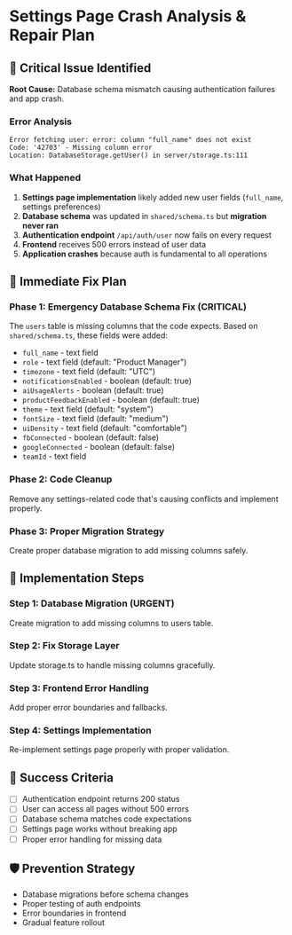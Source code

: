 
# Settings Page Crash Analysis & Repair Plan

## 🚨 Critical Issue Identified

**Root Cause:** Database schema mismatch causing authentication failures and app crash.

### Error Analysis
```
Error fetching user: error: column "full_name" does not exist
Code: '42703' - Missing column error
Location: DatabaseStorage.getUser() in server/storage.ts:111
```

### What Happened
1. **Settings page implementation** likely added new user fields (`full_name`, settings preferences)
2. **Database schema** was updated in `shared/schema.ts` but **migration never ran**
3. **Authentication endpoint** `/api/auth/user` now fails on every request
4. **Frontend** receives 500 errors instead of user data
5. **Application crashes** because auth is fundamental to all operations

## 🔧 Immediate Fix Plan

### Phase 1: Emergency Database Schema Fix (CRITICAL)

The `users` table is missing columns that the code expects. Based on `shared/schema.ts`, these fields were added:

- `full_name` - text field
- `role` - text field (default: "Product Manager")  
- `timezone` - text field (default: "UTC")
- `notificationsEnabled` - boolean (default: true)
- `aiUsageAlerts` - boolean (default: true)
- `productFeedbackEnabled` - boolean (default: true)
- `theme` - text field (default: "system")
- `fontSize` - text field (default: "medium")
- `uiDensity` - text field (default: "comfortable")
- `fbConnected` - boolean (default: false)
- `googleConnected` - boolean (default: false)
- `teamId` - text field

### Phase 2: Code Cleanup

Remove any settings-related code that's causing conflicts and implement properly.

### Phase 3: Proper Migration Strategy

Create proper database migration to add missing columns safely.

## 🚀 Implementation Steps

### Step 1: Database Migration (URGENT)
Create migration to add missing columns to users table.

### Step 2: Fix Storage Layer
Update storage.ts to handle missing columns gracefully.

### Step 3: Frontend Error Handling
Add proper error boundaries and fallbacks.

### Step 4: Settings Implementation
Re-implement settings page properly with proper validation.

## 🎯 Success Criteria
- [ ] Authentication endpoint returns 200 status
- [ ] User can access all pages without 500 errors
- [ ] Database schema matches code expectations
- [ ] Settings page works without breaking app
- [ ] Proper error handling for missing data

## 🛡️ Prevention Strategy
- Database migrations before schema changes
- Proper testing of auth endpoints
- Error boundaries in frontend
- Gradual feature rollout
